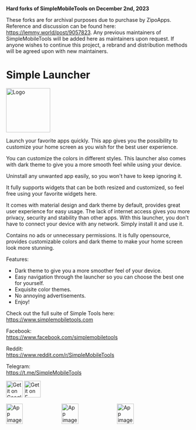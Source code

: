 
**Hard forks of SimpleMobileTools on December 2nd, 2023**

These forks are for archival purposes due to purchase by ZipoApps. Reference and discussion can be found here: https://lemmy.world/post/9057823. Any previous maintainers of SimpleMobileTools will be added here as maintainers upon request. If anyone wishes to continue this project, a rebrand and distribution methods will be agreed upon with new maintainers.

# Simple Launcher
<img alt="Logo" src="graphics/icon.png" width="120" />

Launch your favorite apps quickly. This app gives you the possibility to customize your home screen as you wish for the best user experience.

You can customize the colors in different styles. This launcher also comes with dark theme to give you a more smooth feel while using your device.

Uninstall any unwanted app easily, so you won't have to keep ignoring it.

It fully supports widgets that can be both resized and customized, so feel free using your favorite widgets here.

It comes with material design and dark theme by default, provides great user experience for easy usage. The lack of internet access gives you more privacy, security and stability than other apps. With this launcher, you don't have to connect your device with any network. Simply install it and use it.

Contains no ads or unnecessary permissions. It is fully opensource, provides customizable colors and dark theme to make your home screen look more stunning. 

Features:

- Dark theme to give you a more smoother feel of your device.
- Easy navigation through the launcher so you can choose the best one for yourself.
- Exquisite color themes.
- No annoying advertisements.
- Enjoy!

Check out the full suite of Simple Tools here:  
https://www.simplemobiletools.com

Facebook:  
https://www.facebook.com/simplemobiletools

Reddit:  
https://www.reddit.com/r/SimpleMobileTools

Telegram:  
https://t.me/SimpleMobileTools

<a href='https://play.google.com/store/apps/details?id=com.simplemobiletools.launcher'><img src='https://simplemobiletools.com/images/button-google-play.svg' alt='Get it on Google Play' height=45/></a>
<a href='https://f-droid.org/packages/com.simplemobiletools.launcher'><img src='https://simplemobiletools.com/images/button-fdroid.svg' alt='Get it on F-Droid' height='45' /></a>

<div style="display:flex;">
<img alt="App image" src="fastlane/metadata/android/en-US/images/phoneScreenshots/1_en-US.png" width="30%">
<img alt="App image" src="fastlane/metadata/android/en-US/images/phoneScreenshots/2_en-US.png" width="30%">
<img alt="App image" src="fastlane/metadata/android/en-US/images/phoneScreenshots/3_en-US.png" width="30%">
</div>
